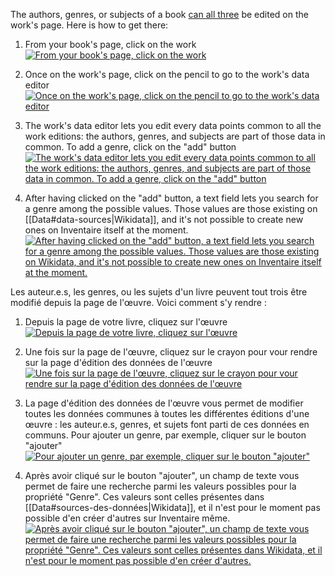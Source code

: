 <!-- LANG:EN, title="How to add an author, a genre, or a subject to a book"-->

The authors, genres, or subjects of a book [can all three](https://github.com/) be edited on the work's page. Here is how to get there:

1. From your book's page, click on the work
[![From your book's page, click on the work](https://user-images.githubusercontent.com/1596934/92142447-22deba00-ee14-11ea-90fd-38b38b2ada9a.jpg)](https://user-images.githubusercontent.com/1596934/92142447-22deba00-ee14-11ea-90fd-38b38b2ada9a.jpg)

2. Once on the work's page, click on the pencil to go to the work's data editor
[![Once on the work's page, click on the pencil to go to the work's data editor](https://user-images.githubusercontent.com/1596934/92142441-207c6000-ee14-11ea-8837-07954ecd43ce.jpg)](https://user-images.githubusercontent.com/1596934/92142441-207c6000-ee14-11ea-8837-07954ecd43ce.jpg)

3. The work's data editor lets you edit every data points common to all the work editions: the authors, genres, and subjects are part of those data in common. To add a genre, click on the "add" button
[![The work's data editor lets you edit every data points common to all the work editions: the authors, genres, and subjects are part of those data in common. To add a genre, click on the "add" button](https://user-images.githubusercontent.com/1596934/92142444-21ad8d00-ee14-11ea-9193-73f4e2100d3b.jpg)](https://user-images.githubusercontent.com/1596934/92142444-21ad8d00-ee14-11ea-9193-73f4e2100d3b.jpg)

4. After having clicked on the "add" button, a text field lets you search for a genre among the possible values. Those values are those existing on [[Data#data-sources|Wikidata]], and it's not possible to create new ones on Inventaire itself at the moment.
[![After having clicked on the "add" button, a text field lets you search for a genre among the possible values. Those values are those existing on Wikidata, and it's not possible to create new ones on Inventaire itself at the moment.](https://user-images.githubusercontent.com/1596934/92142453-240fe700-ee14-11ea-9f7c-9ccba3131e22.jpg)](https://user-images.githubusercontent.com/1596934/92142453-240fe700-ee14-11ea-9f7c-9ccba3131e22.jpg)

<!-- LANG:FR, title="Comment ajouter un auteur, un genre, ou un sujet à un livre"-->

Les auteur.e.s, les genres, ou les sujets d'un livre peuvent tout trois être modifié depuis la page de l'œuvre. Voici comment s'y rendre :

1. Depuis la page de votre livre, cliquez sur l'œuvre
[![Depuis la page de votre livre, cliquez sur l'œuvre](https://user-images.githubusercontent.com/1596934/92142445-22462380-ee14-11ea-95fd-b859484a6a3e.jpg)](https://user-images.githubusercontent.com/1596934/92142445-22462380-ee14-11ea-95fd-b859484a6a3e.jpg)

2. Une fois sur la page de l'œuvre, cliquez sur le crayon pour vour rendre sur la page d'édition des données de l'œuvre
[![Une fois sur la page de l'œuvre, cliquez sur le crayon pour vour rendre sur la page d'édition des données de l'œuvre](https://user-images.githubusercontent.com/1596934/92142437-1f4b3300-ee14-11ea-8c5c-b85c2d974144.jpg)](https://user-images.githubusercontent.com/1596934/92142437-1f4b3300-ee14-11ea-8c5c-b85c2d974144.jpg)

3. La page d'édition des données de l'œuvre vous permet de modifier toutes les données communes à toutes les différentes éditions d'une œuvre : les auteur.e.s, genres, et sujets font parti de ces données en communs. Pour ajouter un genre, par exemple, cliquer sur le bouton "ajouter"
[![Pour ajouter un genre, par exemple, cliquer sur le bouton "ajouter"](https://user-images.githubusercontent.com/1596934/92142442-2114f680-ee14-11ea-9020-11cf8c6240be.jpg)](https://user-images.githubusercontent.com/1596934/92142442-2114f680-ee14-11ea-9020-11cf8c6240be.jpg)

4. Après avoir cliqué sur le bouton "ajouter", un champ de texte vous permet de faire une recherche parmi les valeurs possibles pour la propriété "Genre". Ces valeurs sont celles présentes dans [[Data#sources-des-données|Wikidata]], et il n'est pour le moment pas possible d'en créer d'autres sur Inventaire même.
[![Après avoir cliqué sur le bouton "ajouter", un champ de texte vous permet de faire une recherche parmi les valeurs possibles pour la propriété "Genre". Ces valeurs sont celles présentes dans Wikidata, et il n'est pour le moment pas possible d'en créer d'autres.](https://user-images.githubusercontent.com/1596934/92142450-23775080-ee14-11ea-9ff9-bf27688173f9.jpg)](https://user-images.githubusercontent.com/1596934/92142450-23775080-ee14-11ea-9ff9-bf27688173f9.jpg)